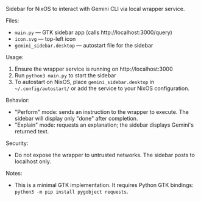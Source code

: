 Sidebar for NixOS to interact with Gemini CLI via local wrapper service.

Files:
- `main.py` — GTK sidebar app (calls http://localhost:3000/query)
- `icon.svg` — top-left icon
- `gemini_sidebar.desktop` — autostart file for the sidebar

Usage:
1. Ensure the wrapper service is running on http://localhost:3000
2. Run `python3 main.py` to start the sidebar
3. To autostart on NixOS, place `gemini_sidebar.desktop` in `~/.config/autostart/` or add the service to your NixOS configuration.

Behavior:
- "Perform" mode: sends an instruction to the wrapper to execute. The sidebar will display only "done" after completion.
- "Explain" mode: requests an explanation; the sidebar displays Gemini's returned text.

Security:
- Do not expose the wrapper to untrusted networks. The sidebar posts to localhost only.

Notes:
- This is a minimal GTK implementation. It requires Python GTK bindings: `python3 -m pip install pygobject requests`.